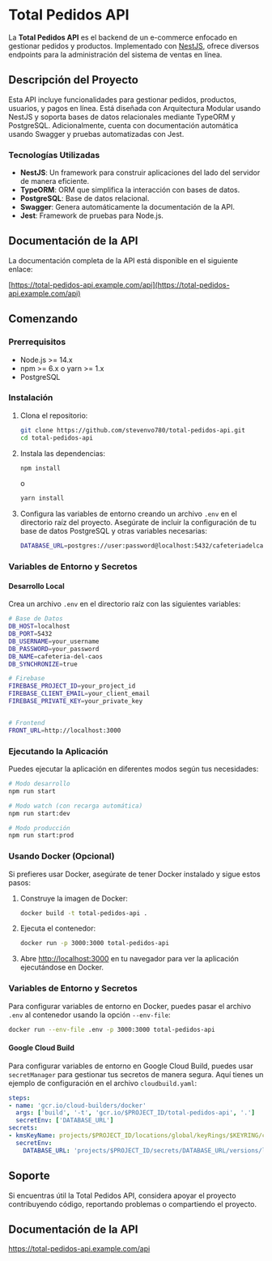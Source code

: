 # Total Pedidos API

La **Total Pedidos API** es el backend de un e-commerce enfocado en gestionar pedidos y productos. Implementado con [NestJS](https://nestjs.com/), ofrece diversos endpoints para la administración del sistema de ventas en línea.

## Descripción del Proyecto

Esta API incluye funcionalidades para gestionar pedidos, productos, usuarios, y pagos en línea. Está diseñada con Arquitectura Modular usando NestJS y soporta bases de datos relacionales mediante TypeORM y PostgreSQL. Adicionalmente, cuenta con documentación automática usando Swagger y pruebas automatizadas con Jest.

### Tecnologías Utilizadas

- **NestJS**: Un framework para construir aplicaciones del lado del servidor de manera eficiente.
- **TypeORM**: ORM que simplifica la interacción con bases de datos.
- **PostgreSQL**: Base de datos relacional.
- **Swagger**: Genera automáticamente la documentación de la API.
- **Jest**: Framework de pruebas para Node.js.

## Documentación de la API

La documentación completa de la API está disponible en el siguiente enlace:

[https://total-pedidos-api.example.com/api](https://total-pedidos-api.example.com/api)

## Comenzando

### Prerrequisitos

- Node.js >= 14.x
- npm >= 6.x o yarn >= 1.x
- PostgreSQL

### Instalación

1. Clona el repositorio:

    ```bash
    git clone https://github.com/stevenvo780/total-pedidos-api.git
    cd total-pedidos-api
    ```

2. Instala las dependencias:

    ```bash
    npm install
    ```

    o

    ```bash
    yarn install
    ```

3. Configura las variables de entorno creando un archivo `.env` en el directorio raíz del proyecto. Asegúrate de incluir la configuración de tu base de datos PostgreSQL y otras variables necesarias:

    ```bash
    DATABASE_URL=postgres://user:password@localhost:5432/cafeteriadelcaos
    ```

### Variables de Entorno y Secretos

#### Desarrollo Local
Crea un archivo `.env` en el directorio raíz con las siguientes variables:
```bash
# Base de Datos
DB_HOST=localhost
DB_PORT=5432
DB_USERNAME=your_username
DB_PASSWORD=your_password
DB_NAME=cafeteria-del-caos
DB_SYNCHRONIZE=true

# Firebase
FIREBASE_PROJECT_ID=your_project_id
FIREBASE_CLIENT_EMAIL=your_client_email
FIREBASE_PRIVATE_KEY=your_private_key


# Frontend
FRONT_URL=http://localhost:3000
```

### Ejecutando la Aplicación

Puedes ejecutar la aplicación en diferentes modos según tus necesidades:

```bash
# Modo desarrollo
npm run start

# Modo watch (con recarga automática)
npm run start:dev

# Modo producción
npm run start:prod
```

### Usando Docker (Opcional)

Si prefieres usar Docker, asegúrate de tener Docker instalado y sigue estos pasos:

1. Construye la imagen de Docker:

    ```bash
    docker build -t total-pedidos-api .
    ```

2. Ejecuta el contenedor:

    ```bash
    docker run -p 3000:3000 total-pedidos-api
    ```

3. Abre [http://localhost:3000](http://localhost:3000) en tu navegador para ver la aplicación ejecutándose en Docker.

### Variables de Entorno y Secretos
Para configurar variables de entorno en Docker, puedes pasar el archivo `.env` al contenedor usando la opción `--env-file`:
```bash
docker run --env-file .env -p 3000:3000 total-pedidos-api
```

#### Google Cloud Build
Para configurar variables de entorno en Google Cloud Build, puedes usar `secretManager` para gestionar tus secretos de manera segura. Aquí tienes un ejemplo de configuración en el archivo `cloudbuild.yaml`:
```yaml
steps:
- name: 'gcr.io/cloud-builders/docker'
  args: ['build', '-t', 'gcr.io/$PROJECT_ID/total-pedidos-api', '.']
  secretEnv: ['DATABASE_URL']
secrets:
- kmsKeyName: projects/$PROJECT_ID/locations/global/keyRings/$KEYRING/cryptoKeys/$KEY
  secretEnv:
    DATABASE_URL: 'projects/$PROJECT_ID/secrets/DATABASE_URL/versions/latest'
```



## Soporte
Si encuentras útil la Total Pedidos API, considera apoyar el proyecto contribuyendo código, reportando problemas o compartiendo el proyecto.

## Documentación de la API
https://total-pedidos-api.example.com/api







